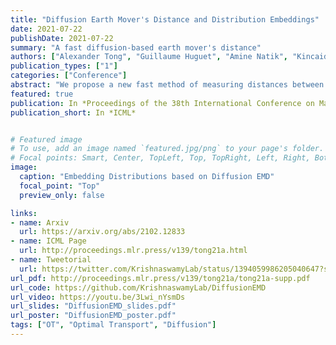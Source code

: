 ```yaml
---
title: "Diffusion Earth Mover's Distance and Distribution Embeddings"
date: 2021-07-22
publishDate: 2021-07-22
summary: "A fast diffusion-based earth mover's distance"
authors: ["Alexander Tong", "Guillaume Huguet", "Amine Natik", "Kincaid MacDonald", "Manik Kuchroo", "Ronald Coifman", "Guy Wolf", "Smita Krishnaswamy"]
publication_types: ["1"]
categories: ["Conference"]
abstract: "We propose a new fast method of measuring distances between large numbers of related high dimensional datasets called the Diffusion Earth Mover's Distance (EMD). We model the datasets as distributions supported on common data graph that is derived from the affinity matrix computed on the combined data. In such cases where the graph is a discretization of an underlying Riemannian closed manifold, we prove that Diffusion EMD is topologically equivalent to the standard EMD with a geodesic ground distance. Diffusion EMD can be computed in {{< math >}}$\tilde{O}(n)${{< /math >}} time and is more accurate than similarly fast algorithms such as tree-based EMDs. We also show Diffusion EMD is fully differentiable, making it amenable to future uses in gradient-descent frameworks such as deep neural networks. Finally, we demonstrate an application of Diffusion EMD to single cell data collected from 210 COVID-19 patient samples at Yale New Haven Hospital. Here, Diffusion EMD can derive distances between patients on the manifold of cells at least two orders of magnitude faster than equally accurate methods. This distance matrix between patients can be embedded into a higher level patient manifold which uncovers structure and heterogeneity in patients. More generally, Diffusion EMD is applicable to all datasets that are massively collected in parallel in many medical and biological systems."
featured: true
publication: In *Proceedings of the 38th International Conference on Machine Learning*
publication_short: In *ICML*


# Featured image
# To use, add an image named `featured.jpg/png` to your page's folder.
# Focal points: Smart, Center, TopLeft, Top, TopRight, Left, Right, BottomLeft, Bottom, BottomRight.
image:
  caption: "Embedding Distributions based on Diffusion EMD"
  focal_point: "Top"
  preview_only: false

links:
- name: Arxiv
  url: https://arxiv.org/abs/2102.12833
- name: ICML Page
  url: http://proceedings.mlr.press/v139/tong21a.html
- name: Tweetorial
  url: https://twitter.com/KrishnaswamyLab/status/1394059986205040647?s=20&t=h5eFpIa32tuxT8HrUEmbng
url_pdf: http://proceedings.mlr.press/v139/tong21a/tong21a-supp.pdf
url_code: https://github.com/KrishnaswamyLab/DiffusionEMD
url_video: https://youtu.be/3Lwi_nYsmDs
url_slides: "DiffusionEMD_slides.pdf"
url_poster: "DiffusionEMD_poster.pdf"
tags: ["OT", "Optimal Transport", "Diffusion"]
---
```


